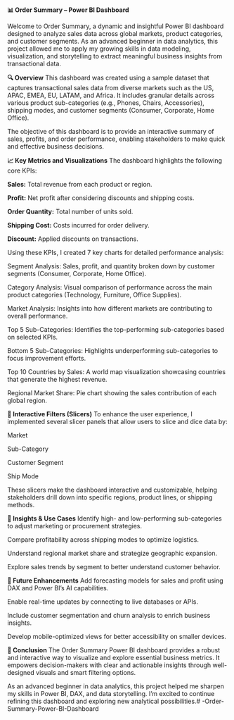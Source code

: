 **📊 Order Summary – Power BI Dashboard**

Welcome to Order Summary, a dynamic and insightful Power BI dashboard designed to analyze sales data across global markets, product categories, and customer segments. As an advanced beginner in data analytics, this project allowed me to apply my growing skills in data modeling, visualization, and storytelling to extract meaningful business insights from transactional data.

**🔍 Overview**
This dashboard was created using a sample dataset that captures transactional sales data from diverse markets such as the US, APAC, EMEA, EU, LATAM, and Africa. It includes granular details across various product sub-categories (e.g., Phones, Chairs, Accessories), shipping modes, and customer segments (Consumer, Corporate, Home Office).

The objective of this dashboard is to provide an interactive summary of sales, profits, and order performance, enabling stakeholders to make quick and effective business decisions.

**📈 Key Metrics and Visualizations**
The dashboard highlights the following core KPIs:

**Sales:** Total revenue from each product or region.

**Profit:** Net profit after considering discounts and shipping costs.

**Order Quantity:** Total number of units sold.

**Shipping Cost:** Costs incurred for order delivery.

**Discount:** Applied discounts on transactions.

Using these KPIs, I created 7 key charts for detailed performance analysis:

Segment Analysis: Sales, profit, and quantity broken down by customer segments (Consumer, Corporate, Home Office).

Category Analysis: Visual comparison of performance across the main product categories (Technology, Furniture, Office Supplies).

Market Analysis: Insights into how different markets are contributing to overall performance.

Top 5 Sub-Categories: Identifies the top-performing sub-categories based on selected KPIs.

Bottom 5 Sub-Categories: Highlights underperforming sub-categories to focus improvement efforts.

Top 10 Countries by Sales: A world map visualization showcasing countries that generate the highest revenue.

Regional Market Share: Pie chart showing the sales contribution of each global region.

**🧮 Interactive Filters (Slicers)**
To enhance the user experience, I implemented several slicer panels that allow users to slice and dice data by:

Market

Sub-Category

Customer Segment

Ship Mode

These slicers make the dashboard interactive and customizable, helping stakeholders drill down into specific regions, product lines, or shipping methods.

**🧠 Insights & Use Cases**
Identify high- and low-performing sub-categories to adjust marketing or procurement strategies.

Compare profitability across shipping modes to optimize logistics.

Understand regional market share and strategize geographic expansion.

Explore sales trends by segment to better understand customer behavior.

**🚀 Future Enhancements**
Add forecasting models for sales and profit using DAX and Power BI’s AI capabilities.

Enable real-time updates by connecting to live databases or APIs.


Include customer segmentation and churn analysis to enrich business insights.

Develop mobile-optimized views for better accessibility on smaller devices.

**📌 Conclusion**
The Order Summary Power BI dashboard provides a robust and interactive way to visualize and explore essential business metrics. It empowers decision-makers with clear and actionable insights through well-designed visuals and smart filtering options.

As an advanced beginner in data analytics, this project helped me sharpen my skills in Power BI, DAX, and data storytelling. I’m excited to continue refining this dashboard and exploring new analytical possibilities.# -Order-Summary-Power-BI-Dashboard

